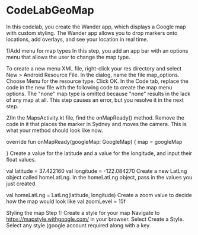# CodeLabGeoMap
In this codelab, you create the Wander app, which displays a Google map with custom styling. 
The Wander app allows you to drop markers onto locations, add overlays, and see your location in real time.

1)Add menu for map types
In this step, you add an app bar with an options menu that allows the user to change the map type.

To create a new menu XML file, right-click your res directory and select New > Android Resource File.
In the dialog, name the file map_options.
Choose Menu for the resource type.
Click OK.
In the Code tab, replace the code in the new file with the following code to create the map menu options. The "none" map type is omitted because "none" results in the lack of any map at all. This step causes an error, but you resolve it in the next step.

2)In the MapsActivity.kt file, find the onMapReady() method. Remove the code in it that places the marker in Sydney and moves the camera. This is what your method should look like now.

override fun onMapReady(googleMap: GoogleMap) {
   map = googleMap

}
Create a value for the latitude and a value for the longitude, and input their float values.

val latitude = 37.422160
val longitude = -122.084270
Create a new LatLng object called homeLatLng. In the homeLatLng object, pass in the values you just created.

val homeLatLng = LatLng(latitude, longitude)
Create a zoom value to decide how the map would look like
val zoomLevel = 15f


Styling the map
Step 1: Create a style for your map
Navigate to https://mapstyle.withgoogle.com/ in your browser.
Select Create a Style.
Select any style 
(google account required along with a key.

